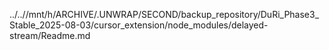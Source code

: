 ../..//mnt/h/ARCHIVE/.UNWRAP/SECOND/backup_repository/DuRi_Phase3_Stable_2025-08-03/cursor_extension/node_modules/delayed-stream/Readme.md